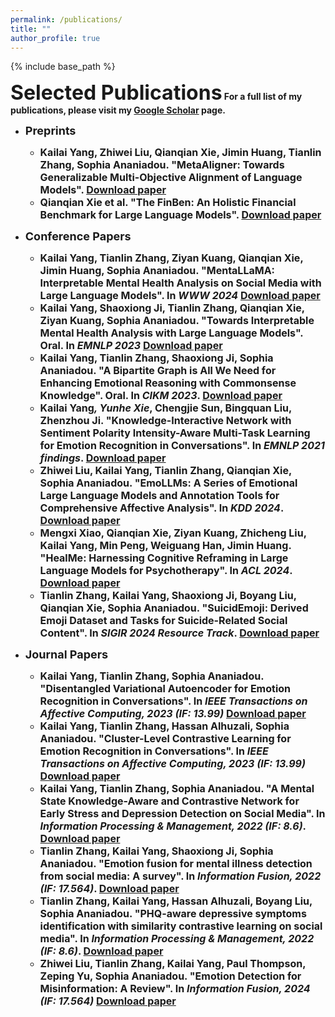 ```yaml
---
permalink: /publications/
title: ""
author_profile: true
---
```


{% include base_path %}


<b><font size=6>Selected Publications</font>
For a full list of my publications, please visit my <a href="https://scholar.google.com/citations?user=df4H1aQAAAAJ">Google Scholar</a> page.

* <b><font size=4>Preprints</font>
  * <font size=3><b>Kailai Yang</b>, Zhiwei Liu, Qianqian Xie, Jimin Huang, Tianlin Zhang, Sophia Ananiadou. "MetaAligner: Towards Generalizable Multi-Objective Alignment of Language Models". <a href="https://arxiv.org/abs/2403.17141">Download paper</a></font>
  * <font size=3>Qianqian Xie et al. "The FinBen: An Holistic Financial Benchmark for Large Language Models". <a href="https://arxiv.org/abs/2402.12659">Download paper</a></font>

* <b><font size=4>Conference Papers</font>
  * <font size=3><b>Kailai Yang</b>, Tianlin Zhang, Ziyan Kuang, Qianqian Xie, Jimin Huang, Sophia Ananiadou. "MentaLLaMA: Interpretable Mental Health Analysis on Social Media with Large Language Models". In <i>WWW 2024</i> <a href="https://arxiv.org/abs/2309.13567">Download paper</a></font>
  * <font size=3><b>Kailai Yang</b>, Shaoxiong Ji, Tianlin Zhang, Qianqian Xie, Ziyan Kuang, Sophia Ananiadou. "Towards Interpretable Mental Health Analysis with Large Language Models". <b>Oral</b>. In <i>EMNLP 2023</i> <a href="https://aclanthology.org/2023.emnlp-main.370/">Download paper</a></font>
  * <font size=3><b>Kailai Yang</b>, Tianlin Zhang, Shaoxiong Ji, Sophia Ananiadou. "A Bipartite Graph is All We Need for Enhancing Emotional Reasoning with Commonsense Knowledge". <b>Oral</b>. In <i>CIKM 2023</i>. <a href="https://arxiv.org/abs/2308.04811">Download paper</a></font>
  * <font size=3><b>Kailai Yang</b>*, Yunhe Xie*, Chengjie Sun, Bingquan Liu, Zhenzhou Ji. "Knowledge-Interactive Network with Sentiment Polarity Intensity-Aware
Multi-Task Learning for Emotion Recognition in Conversations". In <i>EMNLP 2021 findings</i>. <a href="https://aclanthology.org/2021.findings-emnlp.245/">Download paper</a></font>
  * <font size=3>Zhiwei Liu, <b>Kailai Yang</b>, Tianlin Zhang, Qianqian Xie, Sophia Ananiadou. "EmoLLMs: A Series of Emotional Large Language Models and Annotation Tools for Comprehensive Affective Analysis". In <i>KDD 2024</i>. <a href="https://arxiv.org/abs/2401.08508">Download paper</a></font>
  * <font size=3>Mengxi Xiao, Qianqian Xie, Ziyan Kuang, Zhicheng Liu, <b>Kailai Yang</b>, Min Peng, Weiguang Han, Jimin Huang. "HealMe: Harnessing Cognitive Reframing in Large Language Models for Psychotherapy". In <i>ACL 2024</i>. <a href="https://arxiv.org/abs/2403.05574">Download paper</a></font>
  * <font size=3>Tianlin Zhang, <b>Kailai Yang</b>, Shaoxiong Ji, Boyang Liu, Qianqian Xie, Sophia Ananiadou. "SuicidEmoji: Derived Emoji Dataset and Tasks for Suicide-Related Social Content". In <i>SIGIR 2024 Resource Track</i>. <a href="">Download paper</a></font>

* <b><font size=4>Journal Papers</font>
  * <font size=3><b>Kailai Yang</b>, Tianlin Zhang, Sophia Ananiadou. "Disentangled Variational Autoencoder for Emotion Recognition in Conversations". In <i>IEEE Transactions on Affective Computing, 2023 (IF: 13.99)</i> <a href="https://arxiv.org/abs/2305.14071">Download paper</a></font>
  * <font size=3><b>Kailai Yang</b>, Tianlin Zhang, Hassan Alhuzali, Sophia Ananiadou. "Cluster-Level Contrastive Learning for Emotion Recognition in Conversations". In <i>IEEE Transactions on Affective Computing, 2023 (IF: 13.99)</i> <a href="http://arxiv.org/abs/2302.03508">Download paper</a></font>
  * <font size=3><b>Kailai Yang</b>, Tianlin Zhang, Sophia Ananiadou. "A Mental State Knowledge-Aware and Contrastive Network for Early Stress and Depression Detection on Social Media". In <i>Information Processing & Management, 2022 (IF: 8.6)</i>. <a href="https://www.sciencedirect.com/science/article/pii/S0306457322000796">Download paper</a></font>
  * <font size=3>Tianlin Zhang, <b>Kailai Yang</b>, Shaoxiong Ji, Sophia Ananiadou. "Emotion fusion for mental illness detection from social media: A survey". In <i>Information Fusion, 2022 (IF: 17.564)</i>. <a href="https://doi.org/10.1016/j.inffus.2022.11.031">Download paper</a></font>
  * <font size=3>Tianlin Zhang, <b>Kailai Yang</b>, Hassan Alhuzali, Boyang Liu, Sophia Ananiadou. "PHQ-aware depressive symptoms identification with similarity contrastive learning on social media". In <i>Information Processing & Management, 2022 (IF: 8.6)</i>. <a href="https://www.sciencedirect.com/science/article/pii/S0306457323001541">Download paper</a></font>
  * <font size=3>Zhiwei Liu, Tianlin Zhang, <b>Kailai Yang</b>, Paul Thompson, Zeping Yu, Sophia Ananiadou. "Emotion Detection for Misinformation: A Review". In <i>Information Fusion, 2024 (IF: 17.564)</i> <a href="https://arxiv.org/abs/2311.00671">Download paper</a></font>
